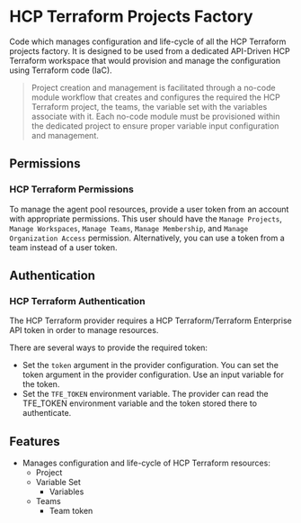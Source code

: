 # HCP Terraform Projects Factory

Code which manages configuration and life-cycle of all the HCP Terraform
projects factory. It is designed to be used from a dedicated
API-Driven HCP Terraform workspace that would provision and manage the
configuration using Terraform code (IaC).

> Project creation and management is facilitated through a no-code
> module workflow that creates and configures the required the HCP Terraform project,
> the teams, the variable set with the variables associate with it. Each no-code
> module must be provisioned within the dedicated project to ensure proper variable
> input configuration and management.

## Permissions

### HCP Terraform Permissions

To manage the agent pool resources, provide a user token from an account with
appropriate permissions. This user should have the `Manage Projects`,
`Manage Workspaces`, `Manage Teams`, `Manage Membership`, and `Manage Organization Access`
permission. Alternatively, you can use a token from a team instead of a user token.

## Authentication

### HCP Terraform Authentication

The HCP Terraform provider requires a HCP Terraform/Terraform Enterprise API token in
order to manage resources.

There are several ways to provide the required token:

* Set the `token` argument in the provider configuration. You can set the token argument in the provider configuration. Use an
input variable for the token.
* Set the `TFE_TOKEN` environment variable. The provider can read the TFE\_TOKEN environment variable and the token stored there
to authenticate.

## Features

* Manages configuration and life-cycle of HCP Terraform resources:
  * Project
  * Variable Set
    * Variables
  * Teams
    * Team token
